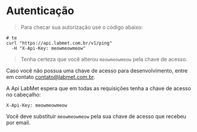 # Autenticação

> Para checar sua autorização use o código abaixo:


```shell
# te
curl "https://api.labmet.com.br/v1/ping"
  -H "X-Api-Key: meowmeowmeow"
```

> Tenha certeza que você alterou `meowmeowmeow` pela chave de acesso.

Caso você não possua uma chave de acesso para desenvolvimento, entre em contato [contato@labmet.com.br](mailto:contato@labmet.com.br).

A Api LabMet espera que em todas as requisições tenha a chave de acesso no cabeçalho:

`X-Api-Key: meowmeowmeow`

<aside class="notice">
Você deve substituir <code>meowmeowmeow</code> pela sua chave de acesso que recebeu por email.
</aside>
